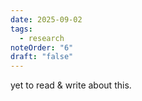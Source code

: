 ```yaml
---
date: 2025-09-02
tags:
  - research
noteOrder: "6"
draft: "false"
---
```

yet to read & write about this. 